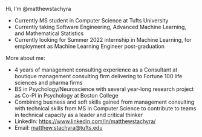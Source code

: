Hi, I’m @matthewstachyra
- Currently MS student in Computer Science at Tufts University 
- Currently taking Software Engineering, Advanced Machine Learning, and Mathematical Statistics
- Currently looking for Summer 2022 internship in Machine Learning, for employment as Machine Learning Engineer post-graduation

More about me:
- 4 years of management consulting experience as a Consultant at boutique management consulting firm delivering to Fortune 100 life sciences and pharma firms
- BS in Psychology/Neuroscience with several year-long research project as Co-PI in Psychology at Boston College
- Combining business and soft skills gained from management consulting with technical skills from MS in Computer Science to contribute to teams in technical capacity as a leader and critical thinker
- LinkedIn: https://www.linkedin.com/in/matthewstachyra/
- Email: matthew.stachyra@tufts.edu 


<!---
matthewstachyra/matthewstachyra is a ✨ special ✨ repository because its `README.md` (this file) appears on your GitHub profile.
You can click the Preview link to take a look at your changes.
--->
